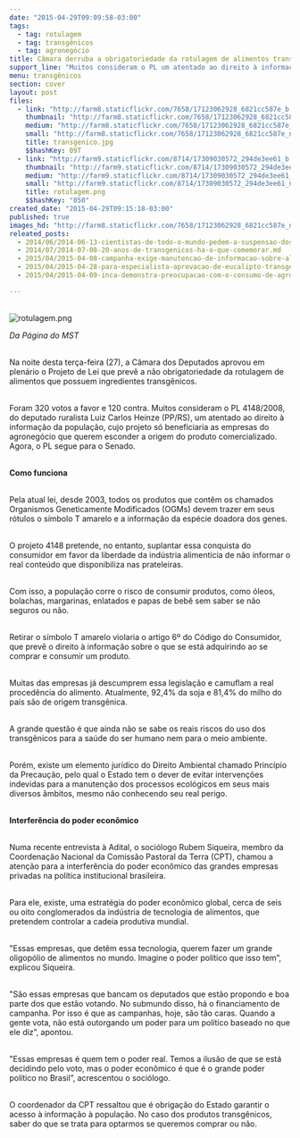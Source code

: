 ```yaml
---
date: "2015-04-29T09:09:58-03:00"
tags:
  - tag: rotulagem
  - tag: transgênicos
  - tag: agronegócio
title: Câmara derruba a obrigatoriedade da rotulagem de alimentos transgênicos
support_line: "Muitos consideram o PL um atentado ao direito à informação da população, cujo projeto só beneficiaria as empresas do agronegócio."
menu: transgênicos
section: cover
layout: post
files:
  - link: "http://farm8.staticflickr.com/7658/17123062928_6821cc587e_b.jpg"
    thumbnail: "http://farm8.staticflickr.com/7658/17123062928_6821cc587e_t.jpg"
    medium: "http://farm8.staticflickr.com/7658/17123062928_6821cc587e_z.jpg"
    small: "http://farm8.staticflickr.com/7658/17123062928_6821cc587e_n.jpg"
    title: transgenico.jpg
    $$hashKey: 09T
  - link: "http://farm9.staticflickr.com/8714/17309030572_294de3ee61_b.jpg"
    thumbnail: "http://farm9.staticflickr.com/8714/17309030572_294de3ee61_t.jpg"
    medium: "http://farm9.staticflickr.com/8714/17309030572_294de3ee61_z.jpg"
    small: "http://farm9.staticflickr.com/8714/17309030572_294de3ee61_n.jpg"
    title: rotulagem.png
    $$hashKey: "050"
created_date: "2015-04-29T09:15:18-03:00"
published: true
images_hd: "http://farm8.staticflickr.com/7658/17123062928_6821cc587e_n.jpg"
releated_posts:
  - 2014/06/2014-06-13-cientistas-de-todo-o-mundo-pedem-a-suspensao-dos-transgenicos.md
  - 2014/07/2014-07-08-20-anos-de-transgenicos-ha-o-que-comemorar.md
  - 2015/04/2015-04-08-campanha-exige-manutencao-de-informacao-sobre-alimentos-transgenicos-em-produtos.md
  - 2015/04/2015-04-28-para-especialista-aprovacao-de-eucalipto-transgenico-atende-apenas-interesse-do-mercado.md
  - 2015/04/2015-04-09-inca-demonstra-preocupacao-com-o-consumo-de-agrotoxicos-no-brasil.md

---
```

<p><br />
<img alt="rotulagem.png" src="http://farm9.staticflickr.com/8714/17309030572_294de3ee61_b.jpg" /></p>

<p><em>Da P&aacute;gina do MST</em></p>

<p><br />
Na noite desta ter&ccedil;a-feira (27), a C&acirc;mara dos Deputados aprovou em plen&aacute;rio o Projeto de Lei que prev&ecirc; a n&atilde;o obrigatoriedade da rotulagem de alimentos que possuem ingredientes transg&ecirc;nicos.</p>

<p><br />
Foram 320 votos a favor e 120 contra. Muitos consideram o PL 4148/2008, do deputado ruralista Luiz Carlos Heinze (PP/RS), um atentado ao direito &agrave; informa&ccedil;&atilde;o da popula&ccedil;&atilde;o, cujo projeto s&oacute; beneficiaria as empresas do agroneg&oacute;cio que querem esconder a origem do produto comercializado. Agora, o PL segue para o Senado.</p>

<p><br />
<strong>Como funciona</strong></p>

<p><br />
Pela atual lei, desde 2003, todos os produtos que cont&ecirc;m os chamados Organismos Geneticamente Modificados (OGMs) devem trazer em seus r&oacute;tulos o s&iacute;mbolo T amarelo e a informa&ccedil;&atilde;o da esp&eacute;cie doadora dos genes.</p>

<p><br />
O projeto 4148 pretende, no entanto, suplantar essa conquista do consumidor em favor da liberdade da ind&uacute;stria aliment&iacute;cia de n&atilde;o informar o real conte&uacute;do que disponibiliza nas prateleiras.</p>

<p><br />
Com isso, a popula&ccedil;&atilde;o corre o risco de consumir produtos, como &oacute;leos, bolachas, margarinas, enlatados e papas de beb&ecirc; sem saber se n&atilde;o seguros ou n&atilde;o.</p>

<p><br />
Retirar o s&iacute;mbolo T amarelo violaria o artigo 6&ordm; do C&oacute;digo do Consumidor, que prev&ecirc; o direito &agrave; informa&ccedil;&atilde;o sobre o que se est&aacute; adquirindo ao se comprar e consumir um produto.</p>

<p><br />
Muitas das empresas j&aacute; descumprem essa legisla&ccedil;&atilde;o e camuflam a real proced&ecirc;ncia do alimento. Atualmente, 92,4% da soja e 81,4% do milho do pa&iacute;s s&atilde;o de origem transg&ecirc;nica.</p>

<p><br />
A grande quest&atilde;o &eacute; que ainda n&atilde;o se sabe os reais riscos do uso dos transg&ecirc;nicos para a sa&uacute;de do ser humano nem para o meio ambiente.</p>

<p><br />
Por&eacute;m, existe um elemento jur&iacute;dico do Direito Ambiental chamado Princ&iacute;pio da Precau&ccedil;&atilde;o, pelo qual o Estado tem o dever de evitar interven&ccedil;&otilde;es indevidas para a manuten&ccedil;&atilde;o dos processos ecol&oacute;gicos em seus mais diversos &acirc;mbitos, mesmo n&atilde;o conhecendo seu real perigo.</p>

<p><br />
<strong>Interfer&ecirc;ncia do poder econ&ocirc;mico</strong></p>

<p><br />
Numa recente entrevista &agrave; Adital, o soci&oacute;logo Rubem Siqueira, membro da Coordena&ccedil;&atilde;o Nacional da Comiss&atilde;o Pastoral da Terra (CPT), chamou a aten&ccedil;&atilde;o para a interfer&ecirc;ncia do poder econ&ocirc;mico das grandes empresas privadas na pol&iacute;tica institucional brasileira.</p>

<p><br />
Para ele, existe, uma estrat&eacute;gia do poder econ&ocirc;mico global, cerca de seis ou oito conglomerados da ind&uacute;stria de tecnologia de alimentos, que pretendem controlar a cadeia produtiva mundial.</p>

<p><br />
&quot;Essas empresas, que det&ecirc;m essa tecnologia, querem fazer um grande oligop&oacute;lio de alimentos no mundo. Imagine o poder pol&iacute;tico que isso tem&rdquo;, explicou Siqueira.</p>

<p><br />
&quot;S&atilde;o essas empresas que bancam os deputados que est&atilde;o propondo e boa parte dos que est&atilde;o votando. No submundo disso, h&aacute; o financiamento de campanha. Por isso &eacute; que as campanhas, hoje, s&atilde;o t&atilde;o caras. Quando a gente vota, n&atilde;o est&aacute; outorgando um poder para um pol&iacute;tico baseado no que ele diz&rdquo;, apontou.</p>

<p><br />
&quot;Essas empresas &eacute; quem tem o poder real. Temos a ilus&atilde;o de que se est&aacute; decidindo pelo voto, mas o poder econ&ocirc;mico &eacute; que &eacute; o grande poder pol&iacute;tico no Brasil&rdquo;, acrescentou o soci&oacute;logo.</p>

<p><br />
O coordenador da CPT ressaltou que &eacute; obriga&ccedil;&atilde;o do Estado garantir o acesso &agrave; informa&ccedil;&atilde;o &agrave; popula&ccedil;&atilde;o. No caso dos produtos transg&ecirc;nicos, saber do que se trata para optarmos se queremos comprar ou n&atilde;o.</p>
